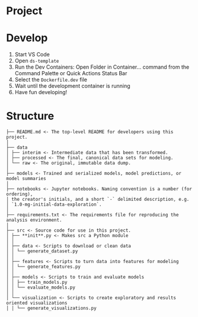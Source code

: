 # Project

# Develop

1. Start VS Code
2. Open `ds-template`
3. Run the Dev Containers: Open Folder in Container... command from the Command Palette or Quick Actions Status Bar
4. Select the `Dockerfile.dev` file
5. Wait until the development container is running
6. Have fun developing!

# Structure

```
├── README.md <- The top-level README for developers using this project.
│
├── data
│ ├── interim <- Intermediate data that has been transformed.
│ ├── processed <- The final, canonical data sets for modeling.
│ └── raw <- The original, immutable data dump.
│
├── models <- Trained and serialized models, model predictions, or model summaries
│
├── notebooks <- Jupyter notebooks. Naming convention is a number (for ordering),
│ the creator's initials, and a short `-` delimited description, e.g.
│ `1.0-mg-initial-data-exploration`.
│
├── requirements.txt <- The requirements file for reproducing the analysis environment.
│
├── src <- Source code for use in this project.
│ ├── **init**.py <- Makes src a Python module
│ │
│ ├── data <- Scripts to download or clean data
│ │ └── generate_dataset.py
│ │
│ ├── features <- Scripts to turn data into features for modeling
│ │ └── generate_features.py
│ │
│ ├── models <- Scripts to train and evaluate models
│ │ ├── train_models.py
│ │ └── evaluate_models.py
│ │
│ └── visualization <- Scripts to create exploratory and results oriented visualizations
│ │ └── generate_visualizations.py
```

